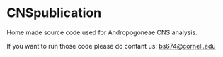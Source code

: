 # CNSpublication
Home made source code used for Andropogoneae CNS analysis.

If you want to run those code please do contant us: bs674@cornell.edu
